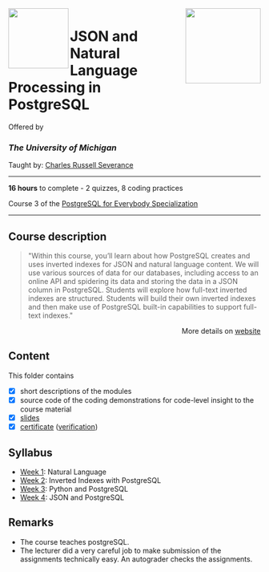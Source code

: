 <a href="https://www.coursera.org/learn/json-natural-language-processing-postgresql">
  <img src="/img/JSON_and_Natural_Language_Processing_in_PostgreSQL_logo.avif" width="150" align="right">
</a>

<img src="https://brand.umich.edu/assets/brand/style-guide/logo-guidelines/U-M_Logo-Hex.png" width="120" height="120" align="left">

# JSON and Natural Language Processing in PostgreSQL

Offered by 
### *The University of Michigan*

Taught by: [Charles Russell Severance](https://www.coursera.org/instructor/drchuck)

---

**16 hours** to complete - 2 quizzes, 8 coding practices

Course 3 of the [PostgreSQL for Everybody Specialization](../) 

---

## Course description

>"Within this course, you’ll learn about how PostgreSQL creates and uses inverted indexes for JSON and natural language content. We will use various sources of data for our databases, including access to an online API and spidering its data and storing the data in a JSON column in PostgreSQL.  Students will explore how full-text inverted indexes are structured.  Students will build their own inverted indexes and then make use of PostgreSQL built-in capabilities to support full-text indexes."

<p align="right">More details on <a href="https://www.coursera.org/learn/json-natural-language-processing-postgresql">website</a></p>

## Content
This folder contains 
- [x] short descriptions of the modules 
- [x] source code of the coding demonstrations for code-level insight to the course material
- [x] [slides](./Slides) 
- [x] [certificate](./Coursera_Certificate_JSON_and_Natural_Language_Processing_in_PostgreSQL.pdf) ([verification](https://coursera.org/verify/UQELMLRJRCMH))

## Syllabus
- [Week 1](./Week%201): Natural Language
- [Week 2](./Week%202): Inverted Indexes with PostgreSQL
- [Week 3](./Week%203): Python and PostgreSQL
- [Week 4](./Week%204): JSON and PostgreSQL

## Remarks
- The course teaches postgreSQL.
- The lecturer did a very careful job to make submission of the assignments technically easy. An autograder checks the assignments. 
